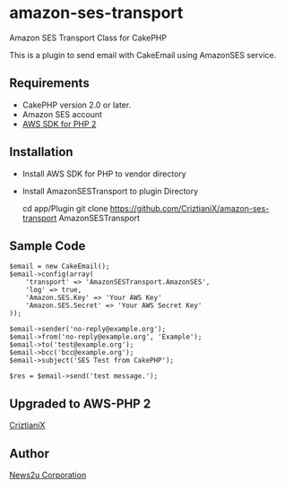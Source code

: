 amazon-ses-transport
====================

Amazon SES Transport Class for CakePHP

This is a plugin to send email with CakeEmail using AmazonSES service.

## Requirements

* CakePHP version 2.0 or later.
* Amazon SES account
* [AWS SDK for PHP 2](https://github.com/aws/aws-sdk-php)

## Installation

* Install AWS SDK for PHP to vendor directory
* Install AmazonSESTransport to plugin Directory

    cd app/Plugin
    git clone https://github.com/CriztianiX/amazon-ses-transport AmazonSESTransport

## Sample Code

    $email = new CakeEmail();
    $email->config(array(
        'transport' => 'AmazonSESTransport.AmazonSES',
        'log' => true,
        'Amazon.SES.Key' => 'Your AWS Key'
        'Amazon.SES.Secret' => 'Your AWS Secret Key'
    ));
    
    $email->sender('no-reply@example.org');
    $email->from('no-reply@example.org', 'Example');
    $email->to('test@example.org');
    $email->bcc('bcc@example.org');
    $email->subject('SES Test from CakePHP');
    
    $res = $email->send('test message.');

## Upgraded to AWS-PHP 2
[CriztianiX](cristianhaunsen@gmail.com)

## Author

[News2u Corporation](http://www.news2u.com)

